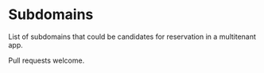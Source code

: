 # Subdomains
List of subdomains that could be candidates for reservation in a multitenant app.

Pull requests welcome.
